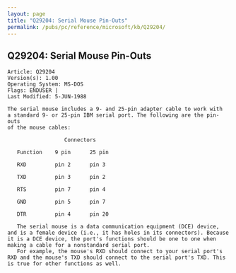 ```yaml
---
layout: page
title: "Q29204: Serial Mouse Pin-Outs"
permalink: /pubs/pc/reference/microsoft/kb/Q29204/
---
```


## Q29204: Serial Mouse Pin-Outs

	Article: Q29204
	Version(s): 1.00
	Operating System: MS-DOS
	Flags: ENDUSER |
	Last Modified: 5-JUN-1988
	
	The serial mouse includes a 9- and 25-pin adapter cable to work with
	a standard 9- or 25-pin IBM serial port. The following are the pin-outs
	of the mouse cables:
	
	                  Connectors
	
	   Function    9 pin      25 pin
	
	   RXD         pin 2      pin 3
	
	   TXD         pin 3      pin 2
	
	   RTS         pin 7      pin 4
	
	   GND         pin 5      pin 7
	
	   DTR         pin 4      pin 20
	
	   The serial mouse is a data communication equipment (DCE) device,
	and is a female device (i.e., it has holes in its connectors). Because
	it is a DCE device, the port's functions should be one to one when
	making a cable for a nonstandard serial port.
	   For example, the mouse's RXD should connect to your serial port's
	RXD and the mouse's TXD should connect to the serial port's TXD. This
	is true for other functions as well.
